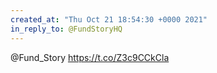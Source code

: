 ```yaml
---
created_at: "Thu Oct 21 18:54:30 +0000 2021"
in_reply_to: @FundStoryHQ
---
```


@Fund_Story https://t.co/Z3c9CCkCla